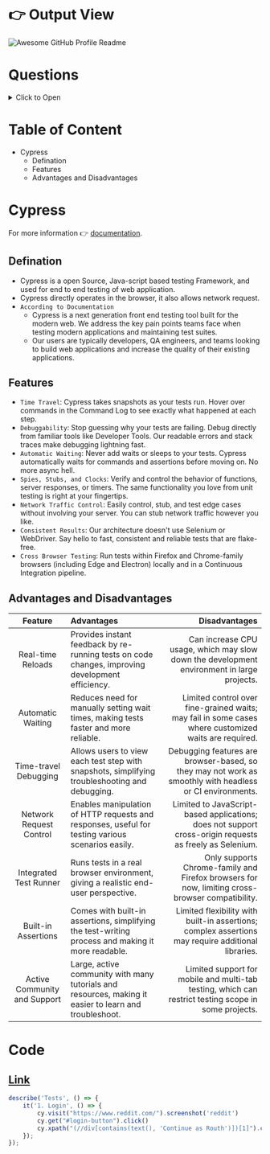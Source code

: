 # 👉 Output View
<img alt="Awesome GitHub Profile Readme" src="./day_1.gif"> </img>

# Questions
<details>
<summary>Click to Open</summary>

| Question Number | Questions | Answers |
|-----:|-----------|------------|
|     `1`| `What is the scope of the project? Why did you choose the same?` | `To reduce the human effort while testing the website again and again in the future days.` |
|     2| Can you walk me through the most challenging technical problem you encountered in your project and how you resolved it? | Yes, I have encountered a technical problem regarding understanding about the project So Team member given a some questions to answer. This given me a vision to approach project. |
|     `3`| `What specific technologies did you use, and why did you choose them for this project?` | `Cypress for automation.` |

</details>

# Table of Content
  - Cypress
      - Defination
      - Features
      - Advantages and Disadvantages

# Cypress
For more information 👉 [documentation](https://docs.cypress.io/app/get-started/why-cypress).
## Defination
- Cypress is a open Source, Java-script based testing Framework, and used for end to end testing of web application.
- Cypress directly operates in the browser, it also allows network request.
- `According to Documentation`
    - Cypress is a next generation front end testing tool built for the modern web. We address the key pain points teams face when testing modern applications and maintaining test suites.
    - Our users are typically developers, QA engineers, and teams looking to build web applications and increase the quality of their existing applications.
## Features
  - `Time Travel`: Cypress takes snapshots as your tests run. Hover over commands in the Command Log to see exactly what happened at each step.
  - `Debuggability`: Stop guessing why your tests are failing. Debug directly from familiar tools like Developer Tools. Our readable errors and stack traces make debugging lightning fast.
  - `Automatic Waiting`: Never add waits or sleeps to your tests. Cypress automatically waits for commands and assertions before moving on. No more async hell.
  - `Spies, Stubs, and Clocks`: Verify and control the behavior of functions, server responses, or timers. The same functionality you love from unit testing is right at your fingertips.
  - `Network Traffic Control`: Easily control, stub, and test edge cases without involving your server. You can stub network traffic however you like.
  - `Consistent Results`: Our architecture doesn't use Selenium or WebDriver. Say hello to fast, consistent and reliable tests that are flake-free.
  - `Cross Browser Testing`: Run tests within Firefox and Chrome-family browsers (including Edge and Electron) locally and in a Continuous Integration pipeline.
## Advantages and Disadvantages
| Feature | Advantages | Disadvantages |
| :----: | :----- | ------: |
| Real-time Reloads | Provides instant feedback by re-running tests on code changes, improving development efficiency. | Can increase CPU usage, which may slow down the development environment in large projects. |
| Automatic Waiting | Reduces need for manually setting wait times, making tests faster and more reliable. | Limited control over fine-grained waits; may fail in some cases where customized waits are required. |
| Time-travel Debugging | Allows users to view each test step with snapshots, simplifying troubleshooting and debugging. | Debugging features are browser-based, so they may not work as smoothly with headless or CI environments. |
| Network Request Control | Enables manipulation of HTTP requests and responses, useful for testing various scenarios easily. | Limited to JavaScript-based applications; does not support cross-origin requests as freely as Selenium. |
| Integrated Test Runner | Runs tests in a real browser environment, giving a realistic end-user perspective. | Only supports Chrome-family and Firefox browsers for now, limiting cross-browser compatibility. |
| Built-in Assertions | Comes with built-in assertions, simplifying the test-writing process and making it more readable. | Limited flexibility with built-in assertions; complex assertions may require additional libraries. |
| Active Community and Support | Large, active community with many tutorials and resources, making it easier to learn and troubleshoot. | Limited support for mobile and multi-tab testing, which can restrict testing scope in some projects. |

# Code
## [Link](https://github.com/RouthKiranBabu/testReddit/blob/day_1/CypressAutomation/cypress/e2e/Login.cy.js)
```JavaScript
describe('Tests', () => {
    it('1. Login', () => {
        cy.visit("https://www.reddit.com/").screenshot('reddit')
        cy.get("#login-button").click()
        cy.xpath("(//div[contains(text(), 'Continue as Routh')])[1]").click()
    });
});
```
